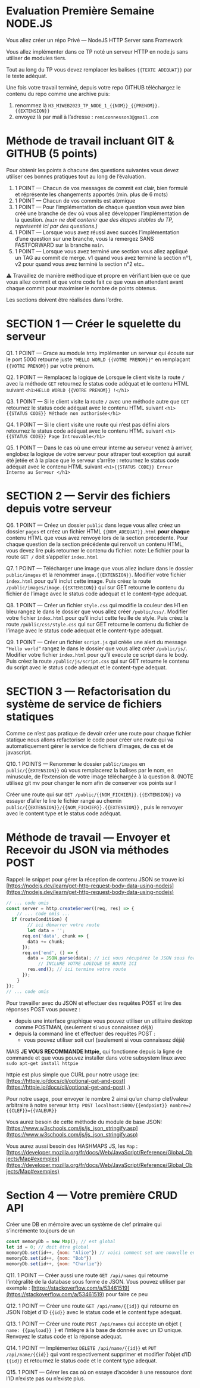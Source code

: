 # Evaluation Première Semaine NODE.JS

Vous allez créer un répo Privé — NodeJS HTTP Server sans Framework

Vous allez implémenter dans ce TP noté un serveur HTTP en node.js sans utiliser de modules tiers.

Tout au long du TP vous devez remplacer les balises `{{TEXTE ADEQUAT}}` par le texte adéquat. 

Une fois votre travail terminé, depuis votre repo GITHUB téléchargez le contenu du repo comme une archive puis:

1. renommez là `H3_M1WEB2023_TP_NODE_1_{{NOM}}_{{PRENOM}}.{{EXTENSION}}`
2. envoyez là par mail à l’adresse : `remiconnesson3@gmail.com` 

# Méthode de travail incluant GIT & GITHUB (5 points)

Pour obtenir les points à chacune des questions suivantes vous devez utiliser ces bonnes pratiques tout au long de l’évaluation.

1. 1 POINT — Chacun de vos messages de commit est clair, bien formulé et réprésente les changements apportés (min. plus de 6 mots)
2. 1 POINT — Chacun de vos commits est atomique 
3. 1 POINT — Pour l’implémentation de chaque question vous avez bien créé une branche de dev où vous allez développer l’implémentation de la question. *(`main` ne doit contenir que des étapes stables du TP, représenté ici par des questions.)*
4. 1 POINT — Lorsque vous avez réussi avec succès l’implémentation d’une question sur une branche, vous la remergez SANS FASTFORWARD sur la branche `main`.
5. 1 POINT — Lorsque vous avez terminé une section vous allez appliqué un TAG au commit de merge. v1 quand vous avez terminé la section n°1, v2 pour quand vous avez terminé la section n°2 etc.. 

<aside>
⚠️ Travaillez de manière méthodique et propre en vérifiant bien que ce que vous allez commit et que votre code fait ce que vous en attendant avant chaque commit pour maximiser le nombre de points obtenus.

</aside>

Les sections doivent être réalisées dans l’ordre.

# SECTION 1 — Créer le squelette du serveur

Q1. 1 POINT — Grace au module `http` implémenter un serveur qui écoute sur le port 5000 retourne juste `"HELLO WORLD {{VOTRE PRENOM}}"` en remplaçant `{{VOTRE PRENOM}}` par votre prénom. 

Q2. 1 POINT — Remplacez la logique de Lorsque le client visite la route `/` avec la méthode `GET` retournez le status code adéquat et le contenu HTML suivant `<h1>HELLO WORLD {{VOTRE PRENOM}} !</h1>` 

Q3. 1 POINT — Si le client visite la route `/` avec une méthode autre que `GET` retournez le status code adéquat avec le contenu HTML suivant `<h1>{{STATUS CODE}} Méthode non authorisée</h1>`

Q4. 1 POINT — Si le client visite une route qui n’est pas défini alors retournez le status code adéquat avec le contenu HTML suivant `<h1>{{STATUS CODE}} Page Introuvable</h1>`

Q5. 1 POINT — Dans le cas où une erreur interne au serveur venez à arriver, englobez la logique de votre serveur pour attraper tout exception qui aurait été jetée et à la place que le serveur s’arrête :  retournez le status code adéquat avec le contenu HTML suivant `<h1>{{STATUS CODE}} Erreur Interne au Serveur </h1>`

# SECTION 2 — Servir des fichiers depuis votre serveur

Q6. 1 POINT — Créez un dossier `public` dans leque vous allez créez un dossier `pages` et créez un fichier HTML `{{NOM_ADEQUAT}}.html`  **pour chaque** contenu HTML que vous avez renvoyé lors de la section précédente. Pour chaque question de la section précédente qui renvoit un contenu HTML, vous devez lire puis retourner le contenu du fichier.
note: Le fichier pour la route  `GET /` doit s’appeller `index.html`

Q7. 1 POINT — Télécharger une image que vous allez inclure dans le dossier `public/images` et la renommer `image.{{EXTENSION}}`. Modifier votre fichier `index.html` pour qu’il inclut cette image. Puis créez la route `/public/images/image.{{EXTENSION}}` qui sur GET retourne le contenu du fichier de l’image avec le status code adequat et le content-type adequat.

Q8. 1 POINT — Créer un fichier `style.css` qui modifie la couleur des H1 en bleu rangez le dans le dossier que vous allez créer `/public/css/`. Modifier votre fichier `index.html` pour qu’il inclut cette feuille de style. Puis créez la route `/public/css/style.css` qui sur GET retourne le contenu du fichier de l’image avec le status code adequat et le content-type adequat.

Q9. 1 POINT — Créer un fichier `script.js` qui créée une alert du message `“Hello world”` rangez le dans le dossier que vous allez créer `/public/js/`. Modifier votre fichier `index.html` pour qu’il execute ce script dans le body. Puis créez la route `/public/js/script.css` qui sur GET retourne le contenu du script avec le status code adequat et le content-type adequat.

# SECTION 3 — Refactorisation du système de service de fichiers statiques

Comme ce n’est pas pratique de devoir créer une route pour chaque fichier statique nous allons refactoriser le code pour créer une route qui va automatiquement gérer le service de fichiers d’images, de css et de javascript.

Q10. 1 POINTS — Renommer le dossier `public/images` en `public/{{EXTENSION}}` où vous remplacerez la balises par le nom, en minuscule, de l’extension de votre image téléchargée à la question 8. (NOTE utilisez git mv pour changer le nom afin de conserver vos points sur l

Créer une route qui sur `GET /public/{{NOM_FICHIER}}.{{EXTENSION}}` va essayer d’aller le lire le fichier rangé au chemin `public/{{EXTENSION}}/{{NOM_FICHIER}}.{{EXTENSION}}` , puis le renvoyer avec le content type et le status code adéquat.

# Méthode de travail — Envoyer et Recevoir du JSON via méthodes POST

Rappel: le snippet pour gérer la réception de contenu JSON se trouve ici [https://nodejs.dev/learn/get-http-request-body-data-using-nodejs](https://nodejs.dev/learn/get-http-request-body-data-using-nodejs)

```jsx
// ... code omis 
const server = http.createServer((req, res) => {
	// ... code omis ...
  if (routeCondition) { 
		// ici démarrer votre route
		let data = '';
	  req.on('data', chunk => {
	    data += chunk;
	  });
	  req.on('end', () => {
	    data = JSON.parse(data); // ici vous récupérez le JSON sous forme d'un objet Javascript 
			// INCLURE VOTRE LOGIQUE DE ROUTE ICI
	    res.end(); // ici termine votre route
	  });
	}
});
// ... code omis 
```

Pour travailler avec du JSON et effectuer des requêtes POST et lire des réponses POST vous pouvez : 

- depuis une interface graphique vous pouvez utiliser un utilitaire desktop comme POSTMAN, (seulement si vous connaissez déjà)
- depuis la command line et effectuer des requêtes POST :
    - vous pouvez utiliser soit curl (seulement si vous connaissez déjà)

MAIS **JE VOUS RECOMMANDE httpie,** qui fonctionne depuis la ligne de commande et que vous pouvez installer dans votre subsystem linux avec `sudo apt-get install httpie`

httpie est plus simple que CURL pour notre usage (ex: [https://httpie.io/docs/cli/optional-get-and-post](https://httpie.io/docs/cli/optional-get-and-post) .)

Pour notre usage, pour envoyer le nombre 2 ainsi qu’un champ clef/valeur arbitraire à notre serveur `http POST localhost:5000/{{endpoint}} nombre=2 {{CLEF}}={{VALEUR}}`

Vous aurez besoin de cette méthode du module de base JSON: [https://www.w3schools.com/js/js_json_stringify.asp](https://www.w3schools.com/js/js_json_stringify.asp)

Vous aurez aussi besoin des HASHMAPS JS, les `Map` : [https://developer.mozilla.org/fr/docs/Web/JavaScript/Reference/Global_Objects/Map#exemples](https://developer.mozilla.org/fr/docs/Web/JavaScript/Reference/Global_Objects/Map#exemples)

# Section 4 — Votre première CRUD API

Créer une DB en mémoire avec un système de clef primaire qui s’incrémente toujours de un

```jsx
const memoryDb = new Map(); // est global
let id = 0; // doit être global
memoryDb.set(id++, {nom: "Alice"}) // voici comment set une nouvelle entrée.
memoryDb.set(id++, {nom: "Bob"})
memoryDb.set(id++, {nom: "Charlie"})
```

Q11. 1 POINT — Créer aussi une route `GET /api/names` qui retourne l’intégralité de la database sous forme de JSON. Vous pouvez utiliser par exemple : [https://stackoverflow.com/a/53461519](https://stackoverflow.com/a/53461519) pour faire ce peu

Q12. 1 POINT — Créer une route `GET /api/name/{{id}}` qui retourne en JSON l’objet d’ID `{{id}}` avec le status code et le content type adequat. 

Q13. 1 POINT — Créer une route `POST /api/names` qui accepte un objet `{ name: {{payload}} }` et l’intégre à la base de donnée avec un ID unique. Renvoyez le status code et la réponse adequat.

Q14. 1 POINT — Implémentez `DELETE /api/name/{{id}}` et `PUT /api/name/{{id}}` qui vont respectivement supprimer et modifier l’objet d’ID `{{id}}` et retournez le status code et le content type adequat.

Q15. 1 POINT — Gérer les cas où on essaye d’accéder à une ressource dont l’ID n’existe pas ou n’existe plus.